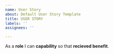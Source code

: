 ```yaml
---
name: User Story
about: Default User Story Template
title: USER STORY
labels: ''
assignees: ''

---
```


As a **role** I can **capability** so that **recieved benefit**.
